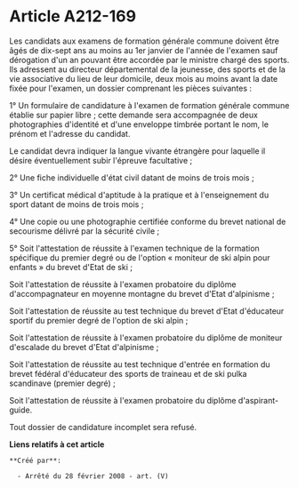 # Article A212-169

Les candidats aux examens de formation générale commune doivent être âgés de dix-sept ans au moins au 1er janvier de l'année
de l'examen sauf dérogation d'un an pouvant être accordée par le ministre chargé des sports. Ils adressent au directeur
départemental de la jeunesse, des sports et de la vie associative du lieu de leur domicile, deux mois au moins avant la date
fixée pour l'examen, un dossier comprenant les pièces suivantes :

1° Un formulaire de candidature à l'examen de formation générale commune établie sur papier libre ; cette demande sera
accompagnée de deux photographies d'identité et d'une enveloppe timbrée portant le nom, le prénom et l'adresse du candidat.

Le candidat devra indiquer la langue vivante étrangère pour laquelle il désire éventuellement subir l'épreuve facultative ;

2° Une fiche individuelle d'état civil datant de moins de trois mois ;

3° Un certificat médical d'aptitude à la pratique et à l'enseignement du sport datant de moins de trois mois ;

4° Une copie ou une photographie certifiée conforme du brevet national de secourisme délivré par la sécurité civile ;

5° Soit l'attestation de réussite à l'examen technique de la formation spécifique du premier degré ou de l'option « moniteur
de ski alpin pour enfants » du brevet d'Etat de ski ;

Soit l'attestation de réussite à l'examen probatoire du diplôme d'accompagnateur en moyenne montagne du brevet d'Etat
d'alpinisme ;

Soit l'attestation de réussite au test technique du brevet d'Etat d'éducateur sportif du premier degré de l'option de ski
alpin ;

Soit l'attestation de réussite à l'examen probatoire du diplôme de moniteur d'escalade du brevet d'Etat d'alpinisme ;

Soit l'attestation de réussite au test technique d'entrée en formation du brevet fédéral d'éducateur des sports de traineau
et de ski pulka scandinave (premier degré) ;

Soit l'attestation de réussite à l'examen probatoire du diplôme d'aspirant-guide.

Tout dossier de candidature incomplet sera refusé.

**Liens relatifs à cet article**

	**Créé par**:

	  - Arrêté du 28 février 2008 - art. (V)
